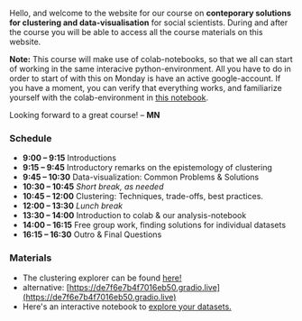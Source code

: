 Hello, and welcome to the website for our course on **conteporary solutions for clustering and data-visualisation** for social scientists.
During and after the course you will be able to access all the course materials on this website. 

**Note:** This course will make use of colab-notebooks, so that we all can start of working in the same interacive python-environment. All you have to do in order to start of with this on Monday is have an active google-account. If you have a moment, you can verify that everything works, and familiarize yourself with the colab-environment in [this notebook](https://colab.research.google.com/github/adamlamee/CODINGinK12/blob/master/notebooks/intro.ipynb).

Looking forward to a great course! – **MN**

### Schedule
* **9:00 – 9:15** Introductions 
* **9:15 – 9:45** Introductory remarks on the epistemology of clustering
* **9:45 – 10:30** Data-visualization: Common Problems & Solutions
* **10:30 – 10:45** *Short break, as needed*
* **10:45 – 12:00** Clustering: Techniques, trade-offs, best practices.
* **12:00 – 13:30** *Lunch break*
* **13:30 – 14:00** Introduction to colab & our analysis-notebook
* **14:00 – 16:15** Free group work, finding solutions for individual datasets
* **16:15 – 16:30** Outro & Final Questions

### Materials
* The clustering explorer can be found [here!](https://huggingface.co/spaces/m7n/clustering_explorer)
* alternative: [https://de7f6e7b4f7016eb50.gradio.live](https://de7f6e7b4f7016eb50.gradio.live)
* Here's an interactive notebook to [explore your datasets.](https://colab.research.google.com/drive/1uviP9cI7k1AdDawssIlbYDQ5-8E6O18f?usp=sharing)

